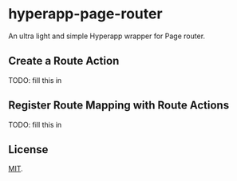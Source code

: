 # hyperapp-page-router

An ultra light and simple Hyperapp wrapper for Page router.

## Create a Route Action

TODO: fill this in

## Register Route Mapping with Route Actions

TODO: fill this in

## License

[MIT](LICENSE).
